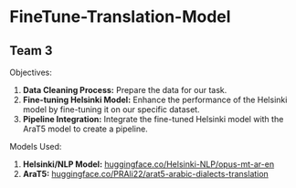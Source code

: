 # FineTune-Translation-Model
## Team 3
Objectives:
1.  **Data Cleaning Process:** Prepare the data for our task.
2. **Fine-tuning Helsinki Model:** Enhance the performance of the Helsinki model by fine-tuning it on our specific dataset.
3. **Pipeline Integration:** Integrate the fine-tuned Helsinki model with the AraT5 model to create a pipeline.

Models Used: 
1. **Helsinki/NLP Model:** [huggingface.co/Helsinki-NLP/opus-mt-ar-en](https://huggingface.co/Helsinki-NLP/opus-mt-ar-en?text=)
2. **AraT5:** [huggingface.co/PRAli22/arat5-arabic-dialects-translation](https://huggingface.co/PRAli22/arat5-arabic-dialects-translation?text=)
